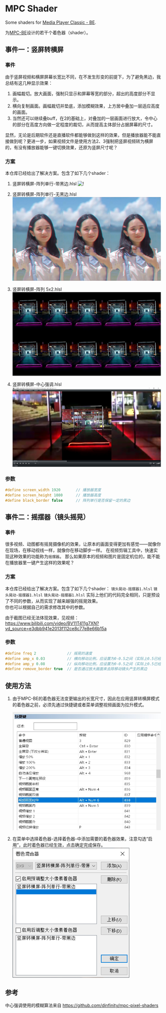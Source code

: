 # MPC Shader

Some shaders for [Media Player Classic - BE](https://sourceforge.net/projects/mpcbe/).

为[MPC-BE](https://sourceforge.net/projects/mpcbe/)设计的若干个着色器（shader）。

## 事件一：竖屏转横屏

### 事件

由于竖屏视频和横屏屏幕长宽比不同，在不发生形变的前提下，为了避免黑边，我总结有这几种显示效果：

1. 画幅裁切。放大画面，强制只显示和屏幕等宽的部分，超出的高度部分不显示。
2. 横向复制画面。画幅裁切并垫底，添加模糊效果，上方居中叠加一层适应高度的画面。
3. 当然还可以继续叠buff，在2的基础上，对叠加的一层画面进行放大，令中心的部分在高度方向做一定程度的裁切，从而提高主体部分占据屏幕的尺寸。

显然，无论是后期软件还是直播软件都能够做到这样的效果，但是播放器能不能直接做到呢？更进一步，如果视频文件是使用方法2、3强制把竖屏视频转为横屏的，有没有播放器能够一键切换效果，还原为竖屏尺寸呢？

### 方案

本仓库已经给出了解决方案。包含了如下几个shader：

1. 竖屏转横屏-阵列单行-带黑边.hlsl
   ![!](img/s5.jpg)

2. 竖屏转横屏-阵列单行-无黑边.hlsl
   ![!](img/s4.jpg)
   
3. 竖屏转横屏-阵列 5x2.hlsl
   ![!](img/s2.jpg)

4. 竖屏转横屏-中心强调.hlsl
   ![!](img/s3.jpg)

### 参数
````cpp
#define screen_width 1920 		// 播放器宽度
#define screen_height 1080		// 播放器高度
#define black_border false		// 阵列单行是否保留一定的黑边
````



   
## 事件二：摇摆器（镜头摇晃）

### 事件
很多视频、动图都有摇晃摄像机的效果，让原本的画面变得更加有感觉——就像你在现场，在移动视线一样，就像你在移动脚步一样。
在视频剪辑工具中，快速实现这种效果的功能称为`摇摆器`。
那么如果原本的视频和图片是固定机位的，能不能在播放器里一键产生这样的效果呢？

### 方案

本仓库已经给出了解决方案。包含了如下几个shader：
`镜头晃动-摇摆器1.hlsl` `镜头晃动-摇摆器1.hlsl` `镜头晃动-摇摆器1.hlsl`
实际上他们的代码完全相同，只是预设了不同的参数，从而实现了越来越强的摇晃效果。  
你也可以根据自己的需求修改其中的参数。

由于截图已经无法体现效果，见视频：https://www.bilibili.com/video/BV11T411g7XN?vd_source=e3dbb941e2013f112ce8c77e8e66b15a

### 参数
````cpp
#define freq 2              // 摇晃的速度
#define amp_x 0.03          // 横向移动比例，应设置为0-0.5之间（实际上0.5已经把图像完全移动到播放器外了
#define amp_y 0.08          // 纵向移动比例，应设置为0-0.5之间（实际上0.5已经把图像完全移动到播放器外了
#define remove_border true  // 是否通过放大画面来去除移动镜头产生的黑边
````


## 使用方法

1. 由于MPC-BE的着色器无法变更输出的长宽尺寸，因此在应用竖屏转横屏模式的着色器之前，必须先通过快捷键或者菜单调整视频画面为拉升模式。

   ![](img/s0.jpg)

2. 在菜单中选择着色器-选择着色器-中添加需要的着色器效果，注意勾选“启用”，此时着色器已经生效，点击确定完成保存。
   ![](img/select_shader.png)

## 参考

中心强调使用的模糊算法来自 https://github.com/dinfinity/mpc-pixel-shaders

